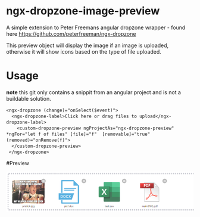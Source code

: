 # ngx-dropzone-image-preview
A simple extension to Peter Freemans angular dropzone wrapper - found here https://github.com/peterfreeman/ngx-dropzone

This preview object will display the image if an image is uploaded, otherwise it will show icons based on the type of file uploaded.

# Usage
**note** this git only contains a snippit from an angular project and is not a buildable solution.  

```
<ngx-dropzone (change)="onSelect($event)">
  <ngx-dropzone-label>Click here or drag files to upload</ngx-dropzone-label>
    <custom-dropzone-preview ngProjectAs="ngx-dropzone-preview" *ngFor="let f of files" [file]="f"  [removable]="true" (removed)="onRemove(f)">
  </custom-dropzone-preview>
 </ngx-dropzone>
 ```
 
 #Preview

![](https://raw.githubusercontent.com/SharePointPro/ngx-dropzone-image-preview/main/screen%20shot/dropzone-image-preview.PNG)
